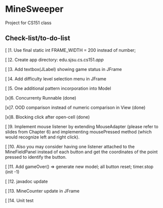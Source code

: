 # MineSweeper
Project for CS151 class

  
Check-list/to-do-list
----------------------
[ ]1. Use final static int FRAME_WIDTH = 200 instead of number;

[ ]2. Create app directory: edu.sjsu.cs.cs151.*app*

[ ]3. Add textbox(JLabel) showing game status in JFrame

[ ]4. Add difficulty level selection menu in JFrame

[ ]5. One additional pattern incorporation into Model

[x]6. Concurrenty Runnable (done)

[x]7. OOD comparison instead of numeric comparison in View (done)

[x]8. Blocking click after open-cell (done)

[ ]9. Implement mouse listener by extending MouseAdapter (please refer to slides from Chapter 6) and implementing mousePressed method (which would recognize left and right click).

[ ]10. Also you may consider having one listener attached to the MineFieldPanel instead of each button and get the coordinates of the point pressed to identify the button.

[ ]11. Add gameOver() => generate new model; all button reset; timer.stop (init -1)

[ ]12. javadoc update

[ ]13. MineCounter update in JFrame
                                      
[ ]14. Unit test
